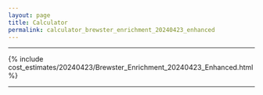 ```yaml
---
layout: page
title: Calculator
permalink: calculator_brewster_enrichment_20240423_enhanced
---
```


___

{% include cost_estimates/20240423/Brewster_Enrichment_20240423_Enhanced.html %}

___

